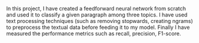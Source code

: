 In this project, I have created a feedforward neural network from scratch and used it to classify a given paragraph among three topics.
I have used text processing techniques (such as removing stopwards, creating ngrams) to preprocess the textual data before feeding it to my model.
Finally I have measured the performance metrics such as recall, precision, F1-score.
